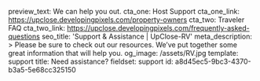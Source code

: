 preview_text: We can help you out.
cta_one: Host Support
cta_one_link: https://upclose.developingpixels.com/property-owners
cta_two: Traveler FAQ
cta_two_link: https://upclose.developingpixels.com/frequently-asked-questions
seo_title: 'Support & Assistance | UpClose-RV'
meta_description: >
  Please be sure to check out our resources. We’ve put together some great information that will
  help you.
og_image: /assets/RV.jpg
template: support
title: Need assistance?
fieldset: support
id: a8d45ec5-9bc3-4370-b3a5-5e68cc325150
